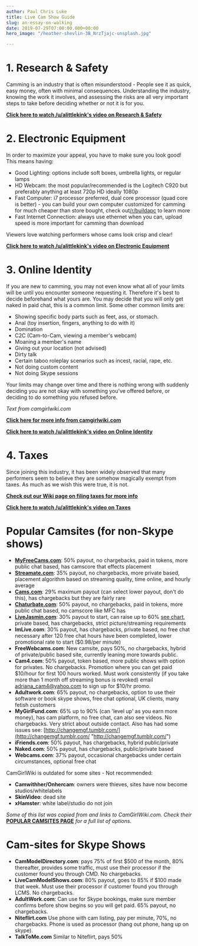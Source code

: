 ```yaml
---
author: Paul Chris Luke
title: Live Cam Show Guide
slug: an-essay-on-walking
date: 2019-07-29T07:00:00.000+00:00
hero_image: "/heather-shevlin-3B_NrzTjajc-unsplash.jpg"

---
```

# 1. Research & Safety

Camming is an industry that is often misunderstood - People see it as quick, easy money, often with minimal consequences. Understanding the industry, knowing the work it involves, and assessing the risks are all very important steps to take before deciding whether or not it is for you.

[**Click here to watch /u/alittlekink's video on Research & Safety**](https://www.youtube.com/watch?v=0BGkb2b-y5o&src_vid=7CZ-UEOKPIM&feature=iv&annotation_id=annotation_898593291)

# 2. Electronic Equipment

In order to maximize your appeal, you have to make sure you look good! This means having:

* Good Lighting: options include soft boxes, umbrella lights, or regular lamps
* HD Webcam: the most popular/recommended is the Logitech C920 but preferably anything at least 720p HD ideally 1080p
* Fast Computer: i7 processor preferred, dual core processor (quad core is better) - you can build your own computer customized for camming for much cheaper than store bought, check out[/r/buildapc](https://old.reddit.com/r/buildapc) to learn more
* Fast Internet Connection: always use ethernet when you can, upload speed is more important for camming than download

Viewers love watching performers whose cams look crisp and clear!

[**Click here to watch /u/alittlekink's video on Electronic Equipment**](https://www.youtube.com/watch?v=7CZ-UEOKPIM&src_vid=0BGkb2b-y5o&feature=iv&annotation_id=annotation_13355867)

# 3. Online Identity

If you are new to camming, you may not even know what all of your limits will be until you encounter someone requesting it. Therefore it's best to decide beforehand what yours are. You may decide that you will only get naked in paid chat, this is a common limit. Some other common limits are:

* Showing specific body parts such as feet, ass, or stomach.
* Anal (toy insertion, fingers, anything to do with it)
* Domination
* C2C (Cam-to-Cam, viewing a member's webcam)
* Moaning a member's name
* Giving out your location (not advised)
* Dirty talk
* Certain taboo roleplay scenarios such as incest, racial, rape, etc.
* Not doing custom content
* Not doing Skype sessions

Your limits may change over time and there is nothing wrong with suddenly deciding you are not okay with something you've offered before, or deciding to do something you refused before.

_Text from camgirlwiki.com_

[**Click here for more info from camgirlwiki.com**](https://www.camgirlwiki.com/wiki/Consider_your_comfort_zone)

[**Click here to watch /u/alittlekink's video on Online Identity**](https://www.youtube.com/watch?v=GVmjRW8GO54&src_vid=7CZ-UEOKPIM&feature=iv&annotation_id=annotation_1967902061)

# 4. Taxes

Since joining this industry, it has been widely observed that many performers seem to believe they are somehow magically exempt from taxes. As much as we wish this were true, it is not.

[**Check out our Wiki page on filing taxes for more info**](http://www.reddit.com/r/SellerCircleStage/wiki/taxes)

[**Click here to watch /u/alittlekink's video on Taxes**](https://www.youtube.com/watch?v=b6BZNRNwR30&src_vid=GVmjRW8GO54&feature=iv&annotation_id=annotation_3554778775)

# Popular Camsites (for non-Skype shows)

* [**MyFreeCams.com**](https://www.camgirlwiki.com/wiki/MyFreeCams): 50% payout, no chargebacks, paid in tokens, more public chat based, has camscore that effects placement
* [**Streamate.com**](https://www.camgirlwiki.com/wiki/Streamate): 35% payout, no chargebacks, more private based, placement algorithm based on streaming quality, time online, and hourly average
* [**Cams.com**](https://www.camgirlwiki.com/wiki/Cams.com): 29% maximum payout (can select lower payout, don't do this), has chargebacks but they are fairly rare
* [**Chaturbate.com**](https://www.camgirlwiki.com/wiki/Chaturbate): 50% payout, no chargebacks, paid in tokens, more public chat based, no camscore like MFC has
* [**LiveJasmin.com**](https://www.camgirlwiki.com/wiki/LiveJasmin): 30% payout to start, can raise up to 60% [see chart](https://www.stripperweb.com/forum/attachment.php?attachmentid=37439&d=1399260645), private based, has chargebacks, strict picture/streaming requirements
* **ImLive.com**: 30% payout, has chargebacks, private based, no free chat necessary after 120 free chat hours have been completed, lower promotional rate to start ($0.98/per minute)
* **FreeWebcams.com**: New camsite, pays 50%, no chargebacks, hybrid of private/public based site, currently leaning more towards public.
* **Cam4.com**: 50% payout, token based, more public shows with option for privates. No chargebacks. Promotion where you can get paid $10/hour for first 100 hours worked. Must work consistently (if you take more than 1 month off streaming bonus is revoked) email [adriana_cam4@yahoo.com](mailto:adriana_cam4@yahoo.com) to sign up for $10/hr promo.
* **Adultwork.com**: 65% payout, no chargebacks, option to use their software or book skype shows, free chat optional, UK clients, many fetish customers
* **MyGirlFund.com**: 65% up to 90% (can 'level up' as you earn more money), has cam platform, no free chat, can also see videos. No chargebacks. Very strict about outside contact. Also has had some issues see: [http://changemgf.tumblr.com/](http://changemgf.tumblr.com/ "http://changemgf.tumblr.com/")
* **iFriends.com**: 50% payout, has chargebacks, hybrid public/private
* **Naked.com**: 50% payout, has chargebacks, public/private based
* **Webcams.com**: 37% payout, occasional chargebacks under certain circumstances, optional free chat

CamGirlWiki is outdated for some sites - Not recommended:

* **Camwithher/Onhercam**: owners were thieves, sites have now become studios/whitelabels
* **SkinVideo**: dead site
* **xHamster**: white label/studio do not join

_Some of this list was copied from and links to CamGirlWiki.com. Check their_ [**POPULAR CAMSITES PAGE**](https://www.camgirlwiki.com/wiki/Current_popular_cam_sites) _for a full list of options._

# Cam-sites for Skype Shows

* **CamModelDirectory.com**: pays 75% of first $500 of the month, 80% thereafter, provides some traffic, must use their processor if the customer found you through CMD. No chargebacks.
* **LiveCamModelShows.com**: 80% payout, goes to 85% if $100 made that week. Must use their processor if customer found you through LCMS. No chargebacks.
* **AdultWork.com**: Can use for Skype bookings, make sure member confirms before show begins so you will get paid. 65% payout, no chargebacks.
* **Niteflirt.com** Use phone with cam listing, pay per minute, 70%, no chargebacks. Phone is used as processor (hang out phone, hang up on skype).
* **TalkToMe.com** Similar to Niteflirt, pays 50%
